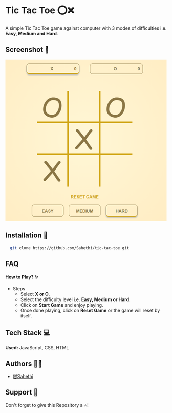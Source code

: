 # Tic Tac Toe ⁣⭕❌
A simple Tic Tac Toe game against computer with 3 modes of difficulties i.e. **Easy, Medium and Hard**.


## Screenshot 📸

![App Screenshot](GameScreenshot.PNG)

  
## Installation 🔰

```bash 
  git clone https://github.com/Sahethi/tic-tac-toe.git
```
    
## FAQ

#### How to Play? ✨

* Steps
    * Select **X or O**.
    * Select the difficulty level i.e. **Easy, Medium or Hard**.
    * Click on **Start Game** and enjoy playing.
    * Once done playing, click on **Reset Game** or the game will reset by itself.
 
## Tech Stack 💻

**Used:** JavaScript, CSS, HTML

  
## Authors 👩‍💻

- [@Sahethi](https://www.github.com/Sahethi)

  
## Support 🙌

Don't forget to give this Repository a ⭐!

  
